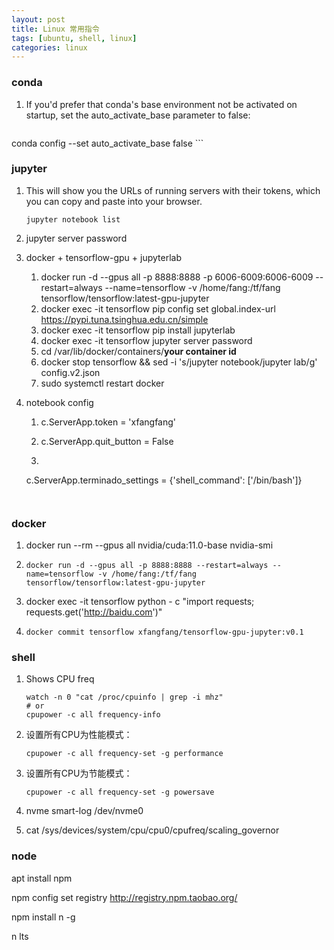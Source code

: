```yaml
---
layout: post
title: Linux 常用指令
tags: [ubuntu, shell, linux]
categories: linux
---
```


### conda

1. If you'd prefer that conda's base environment not be activated on startup, set the auto_activate_base parameter to false: 
	```shell
conda config --set auto_activate_base false
	```



### jupyter

1. This will show you the URLs of running servers with their tokens, which you can copy and paste into your browser.

   ```shell
   jupyter notebook list
   ```

2. jupyter server password
   
3. docker + tensorflow-gpu + jupyterlab

   1. docker run -d --gpus all -p 8888:8888 -p 6006-6009:6006-6009 --restart=always --name=tensorflow -v /home/fang:/tf/fang tensorflow/tensorflow:latest-gpu-jupyter
   2. docker exec -it tensorflow pip config set global.index-url https://pypi.tuna.tsinghua.edu.cn/simple
   3. docker exec -it tensorflow pip install jupyterlab
   4. docker exec -it tensorflow jupyter server password
   7. cd /var/lib/docker/containers/**your container id**
   8. docker stop tensorflow && sed -i 's/jupyter notebook/jupyter lab/g'  config.v2.json
   9. sudo systemctl restart docker

4. notebook config

   1. c.ServerApp.token = 'xfangfang'

   2. c.ServerApp.quit_button = False

   3. ```
   c.ServerApp.terminado_settings = {'shell_command': ['/bin/bash']}
      ```


### docker

1. docker run --rm --gpus all nvidia/cuda:11.0-base nvidia-smi

2. ```
   docker run -d --gpus all -p 8888:8888 --restart=always --name=tensorflow -v /home/fang:/tf/fang tensorflow/tensorflow:latest-gpu-jupyter
   ```

3. docker exec -it tensorflow python - c "import requests; requests.get('http://baidu.com')"

4. ```
   docker commit tensorflow xfangfang/tensorflow-gpu-jupyter:v0.1
   ```


### shell

1. Shows CPU freq

   ```shell
   watch -n 0 "cat /proc/cpuinfo | grep -i mhz"
   # or
   cpupower -c all frequency-info
   ```
   
2. 设置所有CPU为性能模式：
   
   ```shell
   cpupower -c all frequency-set -g performance
   ```
   
3. 设置所有CPU为节能模式：
   
   ```shell
   cpupower -c all frequency-set -g powersave
   ```
   
4. nvme smart-log /dev/nvme0

5. cat /sys/devices/system/cpu/cpu0/cpufreq/scaling_governor

### node

apt install npm

npm config set registry http://registry.npm.taobao.org/

npm install n -g

n lts

